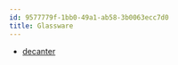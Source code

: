```yaml
---
id: 9577779f-1bb0-49a1-ab58-3b0063ecc7d0
title: Glassware
---
```


-   [decanter](20201109123736-decanter)
